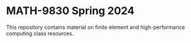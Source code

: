 # MATH-9830 Spring 2024

This repository contains material on finite element and high-performance computing class resources.
